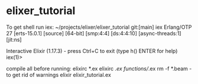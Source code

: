 # elixer_tutorial

To get shell run iex:
~/projects/elixer/elixer_tutorial git:[main]
iex
Erlang/OTP 27 [erts-15.0.1] [source] [64-bit] [smp:4:4] [ds:4:4:10] [async-threads:1] [jit:ns]

Interactive Elixir (1.17.3) - press Ctrl+C to exit (type h() ENTER for help)
iex(1)>

compile all before running:
elixirc *.ex
elixirc *.ex functions/*.ex
rm -f *.beam - to get rid of warnings
elixir elixir_tutorial.ex


